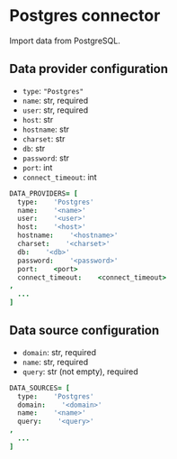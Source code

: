 # Postgres connector

Import data from PostgreSQL.

## Data provider configuration

* `type`: `"Postgres"`
* `name`: str, required
* `user`: str, required
* `host`: str
* `hostname`: str
* `charset`: str
* `db`: str
* `password`: str
* `port`: int
* `connect_timeout`: int

```coffee
DATA_PROVIDERS= [
  type:    'Postgres'
  name:    '<name>'
  user:    '<user>'
  host:    '<host>'
  hostname:    '<hostname>'
  charset:    '<charset>'
  db:    '<db>'
  password:    '<password>'
  port:    <port>
  connect_timeout:    <connect_timeout>
,
  ...
]
```


## Data source configuration

* `domain`: str, required
* `name`: str, required
* `query`: str (not empty), required

```coffee
DATA_SOURCES= [
  type:    'Postgres'
  domain:    '<domain>'
  name:    '<name>'
  query:    '<query>'
,
  ...
]
```